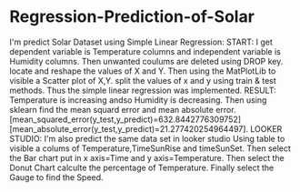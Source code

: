 # Regression-Prediction-of-Solar
I'm predict Solar Dataset using Simple Linear Regression:
START:
   I get dependent variable is Temperature columns
   and independent variable is Humidity columns.
   Then unwanted coulums are deleted using DROP key.
   locate and reshape the values of X and Y.
   Then using the MatPlotLib to visible a Scatter plot of X,Y.
   split the values of x and y using train & test methods.
   Thus the simple linear regression was implemented.
RESULT:
   Temperature is increasing andso Humidity is decreasing.
   Then using sklearn find the mean squard error and mean absolute error.
          [mean_squared_error(y_test,y_predict)=632.8442776309752]
          [mean_absolute_error(y_test,y_predict)=21.277420254964497].
LOOKER STUDIO:
   I'm also predict the same data set in looker studio
   Using table to visible a colums of Temperature,TimeSunRise and timeSunSet. 
   Then select the Bar chart put in  x axis=Time and y axis=Temperature.
   Then select the Donut Chart calculte the percentage of Temperature.
   Finally select the Gauge to find the Speed.
